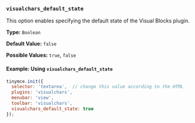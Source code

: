 ### `visualchars_default_state`

This option enables specifying the default state of the Visual Blocks plugin.

**Type:** `Boolean`

**Default Value:** `false`

**Possible Values:** `true`, `false`

#### Example: Using `visualchars_default_state`

```js
tinymce.init({
  selector: 'textarea',  // change this value according to the HTML
  plugins: 'visualchars',
  menubar: 'view',
  toolbar: 'visualchars',
  visualchars_default_state: true
});
```
